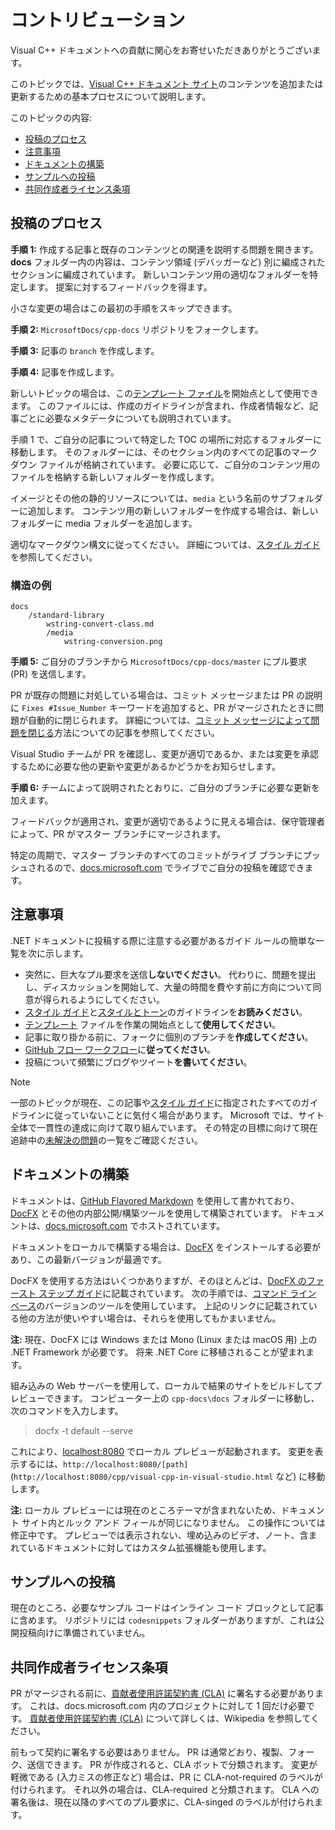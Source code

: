 # <a name="contributing"></a>コントリビューション

Visual C++ ドキュメントへの貢献に関心をお寄せいただきありがとうございます。

このトピックでは、[Visual C++ ドキュメント サイト](https://docs.microsoft.com/cpp)のコンテンツを追加または更新するための基本プロセスについて説明します。

このトピックの内容:

* [投稿のプロセス](#process-for-contributing)
* [注意事項](#dos-and-donts)
* [ドキュメントの構築](#building-the-docs)
* [サンプルへの投稿](#contributing-to-samples)
* [共同作成者ライセンス条項](#contributor-license-agreement)

## <a name="process-for-contributing"></a>投稿のプロセス

**手順 1:** 作成する記事と既存のコンテンツとの関連を説明する問題を開きます。
**docs** フォルダー内の内容は、コンテンツ領域 (デバッガーなど) 別に編成されたセクションに編成されています。 新しいコンテンツ用の適切なフォルダーを特定します。 提案に対するフィードバックを得ます。

小さな変更の場合はこの最初の手順をスキップできます。

**手順 2:** `MicrosoftDocs/cpp-docs` リポジトリをフォークします。

**手順 3:** 記事の `branch` を作成します。

**手順 4:** 記事を作成します。

新しいトピックの場合は、この[テンプレート ファイル](./styleguide/template.md)を開始点として使用できます。 このファイルには、作成のガイドラインが含まれ、作成者情報など、記事ごとに必要なメタデータについても説明されています。

手順 1 で、ご自分の記事について特定した TOC の場所に対応するフォルダーに移動します。
そのフォルダーには、そのセクション内のすべての記事のマークダウン ファイルが格納されています。 必要に応じて、ご自分のコンテンツ用のファイルを格納する新しいフォルダーを作成します。

イメージとその他の静的リソースについては、`media` という名前のサブフォルダーに追加します。 コンテンツ用の新しいフォルダーを作成する場合は、新しいフォルダーに media フォルダーを追加します。

適切なマークダウン構文に従ってください。 詳細については、[スタイル ガイド](./styleguide/template.md)を参照してください。

### <a name="example-structure"></a>構造の例

    docs
        /standard-library
            wstring-convert-class.md
            /media
                wstring-conversion.png

**手順 5:**  ご自分のブランチから `MicrosoftDocs/cpp-docs/master` にプル要求 (PR) を送信します。

PR が既存の問題に対処している場合は、コミット メッセージまたは PR の説明に `Fixes #Issue_Number` キーワードを追加すると、PR がマージされたときに問題が自動的に閉じられます。 詳細については、[コミット メッセージによって問題を閉じる](https://help.github.com/articles/closing-issues-via-commit-messages/)方法についての記事を参照してください。

Visual Studio チームが PR を確認し、変更が適切であるか、または変更を承認するために必要な他の更新や変更があるかどうかをお知らせします。

**手順 6:** チームによって説明されたとおりに、ご自分のブランチに必要な更新を加えます。

フィードバックが適用され、変更が適切であるように見える場合は、保守管理者によって、PR がマスター ブランチにマージされます。

特定の周期で、マスター ブランチのすべてのコミットがライブ ブランチにプッシュされるので、[docs.microsoft.com](https://docs.microsoft.com/cpp/) でライブでご自分の投稿を確認できます。

## <a name="dos-and-donts"></a>注意事項

.NET ドキュメントに投稿する際に注意する必要があるガイド ルールの簡単な一覧を次に示します。

- 突然に、巨大なプル要求を送信**しないでください**。 代わりに、問題を提出し、ディスカッションを開始して、大量の時間を費やす前に方向について同意が得られるようにしてください。
- [スタイル ガイド](./styleguide/template.md)と[スタイルとトーン](./styleguide/voice-tone.md)のガイドラインを**お読みください**。
- [テンプレート](./styleguide/template.md) ファイルを作業の開始点として**使用してください**。
- 記事に取り掛かる前に、フォークに個別のブランチを**作成してください**。
- [GitHub フロー ワークフロー](https://guides.github.com/introduction/flow/)に**従ってください**。
- 投稿について頻繁にブログやツイート**を書いてください**。

> [!NOTE]
> 一部のトピックが現在、この記事や[スタイル ガイド](./styleguide/template.md)に指定されたすべてのガイドラインに従っていないことに気付く場合があります。 Microsoft では、サイト全体で一貫性の達成に向けて取り組んでいます。 その特定の目標に向けて現在追跡中の[未解決の問題](https://github.com/MicrosoftDocs/cpp-docs/issues?q=is%3Aissue+is%3Aopen+label%3Aguidelines-adherence)の一覧をご確認ください。

## <a name="building-the-docs"></a>ドキュメントの構築

ドキュメントは、[GitHub Flavored Markdown](https://help.github.com/categories/writing-on-github/) を使用して書かれており、[DocFX](https://dotnet.github.io/docfx/) とその他の内部公開/構築ツールを使用して構築されています。 ドキュメントは、[docs.microsoft.com](https://docs.microsoft.com/) でホストされています。

ドキュメントをローカルで構築する場合は、[DocFX](https://dotnet.github.io/docfx/) をインストールする必要があり、この最新バージョンが最適です。

DocFX を使用する方法はいくつかありますが、そのほとんどは、[DocFX のファースト ステップ ガイド](https://dotnet.github.io/docfx/tutorial/docfx_getting_started.html)に記載されています。 次の手順では、[コマンド ライン ベース](https://dotnet.github.io/docfx/tutorial/docfx_getting_started.html#2-use-docfx-as-a-command-line-tool)のバージョンのツールを使用しています。 上記のリンクに記載されている他の方法が使いやすい場合は、それらを使用してもかまいません。

**注:** 現在、DocFX には Windows または Mono (Linux または macOS 用) 上の .NET Framework が必要です。 将来 .NET Core に移植されることが望まれます。

組み込みの Web サーバーを使用して、ローカルで結果のサイトをビルドしてプレビューできます。 コンピューター上の `cpp-docs\docs` フォルダーに移動し、次のコマンドを入力します。

> docfx -t default --serve

これにより、[localhost:8080](http://localhost:8080) でローカル プレビューが起動されます。 変更を表示するには、`http://localhost:8080/[path]` (`http://localhost:8080/cpp/visual-cpp-in-visual-studio.html` など) に移動します。

**注:** ローカル プレビューには現在のところテーマが含まれないため、ドキュメント サイト内とルック アンド フィールが同じになりません。 この操作については修正中です。 プレビューでは表示されない、埋め込みのビデオ、ノート、含まれているドキュメントに対してはカスタム拡張機能も使用します。

## <a name="contributing-to-samples"></a>サンプルへの投稿

現在のところ、必要なサンプル コードはインライン コード ブロックとして記事に含めます。 リポジトリには `codesnippets` フォルダーがありますが、これは公開投稿向けに準備されていません。

## <a name="contributor-license-agreement"></a>共同作成者ライセンス条項

PR がマージされる前に、[貢献者使用許諾契約書 (CLA)](LICENSE) に署名する必要があります。 これは、docs.microsoft.com 内のプロジェクトに対して 1 回だけ必要です。 [貢献者使用許諾契約書 (CLA)](https://en.wikipedia.org/wiki/Contributor_License_Agreement) について詳しくは、Wikipedia を参照してください。

前もって契約に署名する必要はありません。 PR は通常どおり、複製、フォーク、送信できます。 PR が作成されると、CLA ボットで分類されます。 変更が軽微である (入力ミスの修正など) 場合は、PR に CLA-not-required のラベルが付けられます。 それ以外の場合は、CLA-required と分類されます。 CLA への署名後は、現在以降のすべてのプル要求に、CLA-singed のラベルが付けられます。
